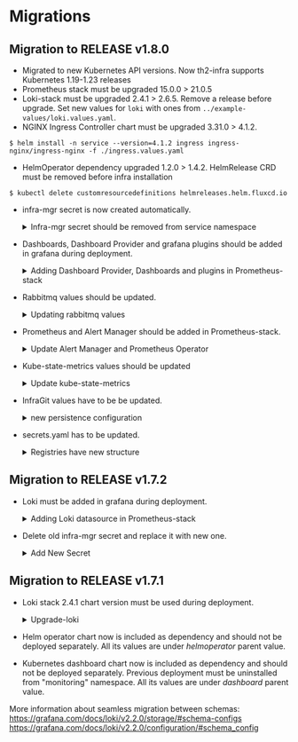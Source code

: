 # Migrations

## Migration to RELEASE v1.8.0
* Migrated to new Kubernetes API versions. Now th2-infra supports Kubernetes 1.19-1.23 releases
* Prometheus stack must be upgraded 15.0.0 > 21.0.5
* Loki-stack must be upgraded 2.4.1 > 2.6.5. Remove a release before upgrade. Set new values for `loki` with ones from `../example-values/loki.values.yaml`.
* NGINX Ingress Controller chart must be upgraded 3.31.0 > 4.1.2.
```
$ helm install -n service --version=4.1.2 ingress ingress-nginx/ingress-nginx -f ./ingress.values.yaml
```
* HelmOperator dependency upgraded 1.2.0 > 1.4.2. HelmRelease CRD must be removed before infra installation
```
$ kubectl delete customresourcedefinitions helmreleases.helm.fluxcd.io
```
* infra-mgr secret is now created automatically.
  <details>
    <summary>Infra-mgr secret should be removed from service namespace</summary>

    ### Delete secret infra-mgr
    * since infra-mgr secret is automatically created old secret should be deleted (if present)
    ```
    $ kubectl -n service delete secret infra-mgr
    ```

    ### secrets.yaml file should be updated
    * secrets.yaml should contain value from infra-mgr-rsa.key
    ```
      infraMgr:
        git:
          privateKey: <privateKey>
    ```
  </details>
* Dashboards, Dashboard Provider and grafana plugins should be added in grafana during deployment.
  <details>
    <summary>Adding Dashboard Provider, Dashboards and plugins in Prometheus-stack</summary>

    ### Adding Dashboard Provider in Prometheus-stack
    * Dashboard Provider should be added in grafana by dashboardProviders.dashboardproviders.yaml.
    ```
      grafana:
        dashboardProviders:
          dashboardproviders.yaml:
            apiVersion: 1
            providers:
              - name: 'default'
                orgId: 1
                folder: ''
                type: file
                disableDeletion: false
                editable: true
                options:
                  path: /var/lib/grafana/dashboards/default
    ```
    ### Adding Dashboard Urls in Prometheus-stack
    * Dashboards should be added in grafana from infra-repo by Url.
    ```
      grafana:
        dashboards:
          default:
            Cassandra-dashboard:
              url: http://infra-repo.service.svc.cluster.local:8080/dashboards/cassandra-dashboard_rev2.json
            Rabbitmq-dashboard:
              url: http://infra-repo.service.svc.cluster.local:8080/dashboards/rabbitmq-overview_rev11.json
            Node-monitoring:
              url: http://infra-repo.service.svc.cluster.local:8080/dashboards/nodes-monitoring-v1.0.0.json
            Namespace-health:
              url: http://infra-repo.service.svc.cluster.local:8080/dashboards/namespace_health-v1.0.1.json
            Components-logs:
              url: http://infra-repo.service.svc.cluster.local:8080/dashboards/components-logs.json
            Monitoring-1:
              url: http://infra-repo.service.svc.cluster.local:8080/dashboards/Monitoring-old.json
            Monitoring-3:
              url: http://infra-repo.service.svc.cluster.local:8080/dashboards/Monitoring-new.json
    ``` 
    ### Adding Plugin Urls in Prometheus-stack
    * Plugins should be added in grafana from infra-repo by plugins.
    ```
      grafana:
        plugins:
          - http://infra-repo.service.svc.cluster.local:8080/plugins/flant-statusmap-panel-0.4.2.zip;flant-statusmap-panel
          - http://infra-repo.service.svc.cluster.local:8080/plugins/vonage-status-panel-1.0.11.zip;vonage-status-panel
          - http://infra-repo.service.svc.cluster.local:8080/plugins/blackmirror1-statusbygroup-panel-1.1.2.zip;blackmirror1-statusbygroup-panel
          - http://infra-repo.service.svc.cluster.local:8080/plugins/grafana-polystat-panel-1.2.8.any.zip;grafana-polystat-panel
          - http://infra-repo.service.svc.cluster.local:8080/plugins/briangann-gauge-panel-0.0.9.zip;briangann-gauge-panel
          - http://infra-repo.service.svc.cluster.local:8080/plugins/yesoreyeram-boomtable-panel-1.4.1.zip;yesoreyeram-boomtable-panel
    ```
  </details>
* Rabbitmq values should be updated.
  <details>
    <summary>Updating rabbitmq values</summary>

    ### Rabbitmq should be adjusted to bitnami chart
    * Rabbitmq values should be changed in service.values.
    ```
      rabbitmq:
        persistence:
          storageClass: local-storage
        ingress:
          extraHosts:
            - name: <hostname>
    ```
    ### Authentication format should be updated
    * rabbitmqUsername and rabbitmqPassword should be replaced in secrets.yaml
    ```
      rabbitmq:
        auth:
          username: th2
          password: rab-pass
          # must be random string
          erlangCookie: cookie
    ```
    _Note: Persistence data from previous rabbitmq should be deleted before instalation_
  </details>
* Prometheus and Alert Manager should be added in Prometheus-stack.
  <details>
    <summary>Update Alert Manager and Prometheus Operator</summary>

    ### Add ingress rules to Alert Manager
    * ingress rules should be added in alertmanager.
    ```
      alertmanager:
        alertmanagerSpec:
          externalUrl: http://localhost:9093/alertmanager
        ingress:
          hosts: []
    ```
    ### Add ingress rules to Prometheus Operator
    * ingress rules should be added in prometheusOperator.
    ```
      prometheus:
        prometheusSpec:
          externalUrl: http://localhost:9090/prometheus
        ingress:
          hosts: []
    ```
  </details>
* Kube-state-metrics values should be updated
  <details>
    <summary>Update kube-state-metrics</summary>

    ### Add values to kube-state-metrics
    * metricLabelsAllowlist should be added in kube-state-metrics
    ```
      kube-state-metrics:
        metricLabelsAllowlist: ['pods=[*]']
    ```
  </details>
* InfraGit values have to be be updated.
  <details>
    <summary>new persistence configuration</summary>

    ### Changing persistence structure
    * persistence has to be updated to new format.
    ```
      infraGit:
        internal: true
        nodePort: 32600
        image:
          repository: ghcr.io/th2-net/git-ssh
          tag: v0.1.0
        persistence:
          enabled: true
          # -- "repos-volume" claim will be created and mounted if empty
          existingClaim: ""
    ```
  </details>
* secrets.yaml has to be updated.
  <details>
    <summary>Registries have new structure</summary>

    ### Changing Registries structure
    * registries have to updated to new format.
    ```
      registries:
        registry1.name.com:8080:
          username: <username>
          password: <password>
        registry2.name.com:8080:
          username: <username>
          password: <password>
    ```
  </details>

## Migration to RELEASE v1.7.2
* Loki must be added in grafana during deployment. 
  <details>
    <summary>Adding Loki datasource in Prometheus-stack</summary>

    ### Adding Loki datasource in Prometheus-stack
    * Loki datasource can be added in Prometheus-stack by grafana.additionalDataSources.
    ```
      grafana:
        additionalDataSources:
        - name: Loki
          access: proxy
          type: loki
          url: http://loki:3100
          jsonData:
            maxLines: "5000"
    ``` 
  </details>
* Delete old infra-mgr secret and replace it with new one.
  <details>
    <summary>Add New Secret</summary>

    ### Add New Secret 
    * Delete old infra-mgr secret
    ```
    $ kubectl -n service delete secret infra-mgr
    ```
    * Create infra-mgr secret from the private key:
    ```
    $ kubectl -n service create secret generic infra-mgr --from-file=id_rsa=./infra-mgr-rsa.key
    ```
  </details>

## Migration to RELEASE v1.7.1
* Loki stack 2.4.1 chart version must be used during deployment.
  <details>
    <summary>Upgrade-loki</summary>

    ### Upgrade loki
    * Loki can be upgraded without additional configuration only if new version uses the same schema version. Current config can be retrieved from cluster:
    ```
    kubectl get secret -n monitoring loki -o jsonpath="{.data.loki\.yaml}"|base64 -d; echo
    ``` 
    schema version is defined in `schema_config.schema` parameter.
    Schema of new version loki can be found in chart default values for loki

    * If schema versions are different should be used transition config for loki. Example of this config:
    ```
        schema_config:
          configs:
          - from: "2018-04-15"
            index:
              period: 168h
              prefix: index_
            object_store: filesystem
            schema: v9
            store: boltdb
          - from: "2022-01-22"
            store: boltdb-shipper
            object_store: filesystem
            schema: v11
            index:
              prefix: index_
              period: 24h
        storage_config:
        # because boltdb is used in old schema we need to define this storage
          boltdb:
            directory: /data/loki/index
    ``` 
  </details>
* Helm operator chart now is included as dependency and should not be deployed separately. All its values are under *helmoperator* parent value.
* Kubernetes dashboard chart now is included as dependency and should not be deployed separately. Previous deployment must be uninstalled from "monitoring" namespace. All its values are under *dashboard* parent value.

More information about seamless migration between schemas:
https://grafana.com/docs/loki/v2.2.0/storage/#schema-configs
https://grafana.com/docs/loki/v2.2.0/configuration/#schema_config
